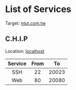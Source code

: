 # List of Services

Target: [ntut.com.tw](#)

## C.H.I.P

Location: [localhost](#)

| Service | From |  To   |
| :-----: | :--: | :---: |
|   SSH   |  22  | 20023 |
|   Web   |  80  | 20080 |